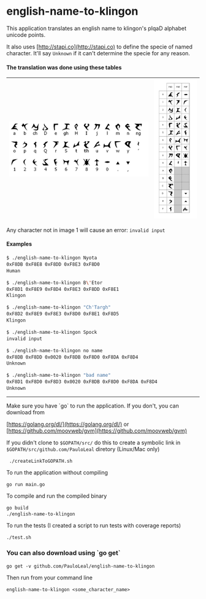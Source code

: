 # english-name-to-klingon

This application translates an english name to klingon's pIqaD alphabet unicode points.

It also uses [http://stapi.co](http://stapi.co) to define the specie of named character. It'll say `Unknown` if it can't determine the specie for any reason.

#### The translation was done using these tables

| ![alt text](https://raw.githubusercontent.com/PauloLeal/english-name-to-klingon/master/resources/translation-table.png "Translation table") | ![alt text](https://raw.githubusercontent.com/PauloLeal/english-name-to-klingon/master/resources/unicode-points.png "Unicode points") |
|---|---|

Any character not in image 1 will cause an error: `invalid input`

#### Examples

```bash
$ ./english-name-to-klingon Nyota
0xF8DB 0xF8E8 0xF8DD 0xF8E3 0xF8D0
Human
```

```bash
$ ./english-name-to-klingon B\'Etor
0xF8D1 0xF8E9 0xF8D4 0xF8E3 0xF8DD 0xF8E1
Klingon
```

```bash
$ ./english-name-to-klingon "Ch'Targh"
0xF8D2 0xF8E9 0xF8E3 0xF8D0 0xF8E1 0xF8D5
Klingon
```

```bash
$ ./english-name-to-klingon Spock
invalid input
```

```bash
$ ./english-name-to-klingon no name
0xF8DB 0xF8DD 0x0020 0xF8DB 0xF8D0 0xF8DA 0xF8D4
Unknown
```

```bash
$ ./english-name-to-klingon "bad name"
0xF8D1 0xF8D0 0xF8D3 0x0020 0xF8DB 0xF8D0 0xF8DA 0xF8D4
Unknown
```

---

Make sure you have \`go\` to run the application. If you don't, you can download from 

[https://golang.org/dl/](https://golang.org/dl/) or [https://github.com/moovweb/gvm](https://github.com/moovweb/gvm)

If you didn't clone to ```$GOPATH/src/``` do this to create a symbolic link in ```$GOPATH/src/github.com/PauloLeal``` diretory (Linux/Mac only)
     
     ./createLinkToGOPATH.sh

To run the application without compiling

    go run main.go
    
To compile and run the compiled binary

    go build
    ./english-name-to-klingon

To run the tests (I created a script to run tests with coverage reports)

    ./test.sh

### You can also download using \`go get\`

    go get -v github.com/PauloLeal/english-name-to-klingon

Then run from your command line

    english-name-to-klingon <some_character_name>


